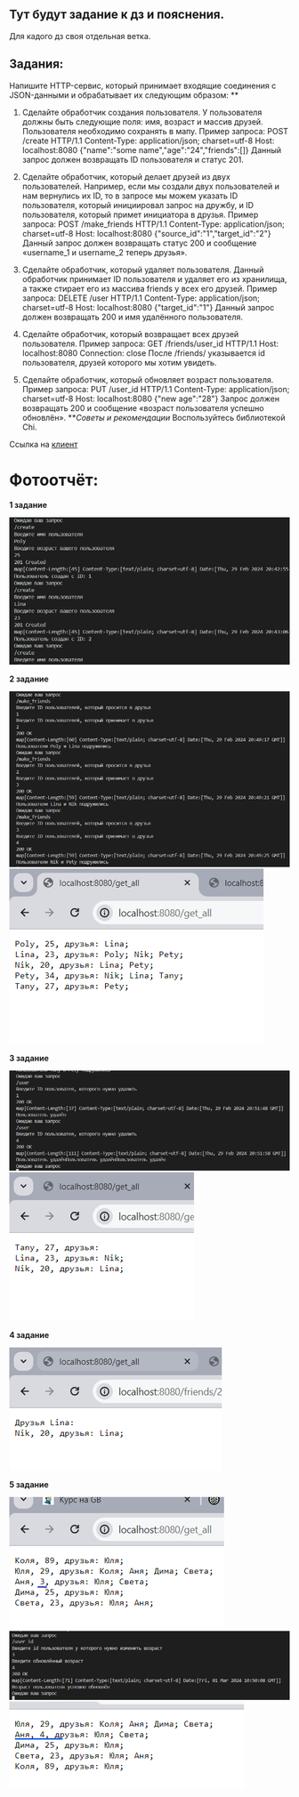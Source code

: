 ## Тут будут задание к дз и пояснения.

Для кадого дз своя отдельная ветка.
## Задания:

Напишите HTTP-сервис, который принимает входящие соединения с JSON-данными и обрабатывает их следующим образом: **
1. Сделайте обработчик создания пользователя. У пользователя должны быть следующие поля: имя, возраст и массив друзей. Пользователя необходимо сохранять в мапу. Пример запроса:
POST /create HTTP/1.1
Content-Type: application/json; charset=utf-8
Host: localhost:8080
{"name":"some name","age":"24","friends":[]}
Данный запрос должен возвращать ID пользователя и статус 201.

2. Сделайте обработчик, который делает друзей из двух пользователей. Например, если мы создали двух пользователей и нам вернулись их ID, то в запросе мы можем указать ID пользователя, который инициировал запрос на дружбу, и ID пользователя, который примет инициатора в друзья. Пример запроса:
POST /make_friends HTTP/1.1
Content-Type: application/json; charset=utf-8
Host: localhost:8080
{"source_id":"1","target_id":"2"}
Данный запрос должен возвращать статус 200 и сообщение «username_1 и username_2 теперь друзья».

3. Сделайте обработчик, который удаляет пользователя. Данный обработчик принимает ID пользователя и удаляет его из хранилища, а также стирает его из массива friends у всех его друзей. Пример запроса:
DELETE /user HTTP/1.1
Content-Type: application/json; charset=utf-8
Host: localhost:8080
{"target_id":"1"}
Данный запрос должен возвращать 200 и имя удалённого пользователя.

4. Сделайте обработчик, который возвращает всех друзей пользователя. Пример запроса:
GET /friends/user_id HTTP/1.1
Host: localhost:8080
Connection: close
После /friends/ указывается id пользователя, друзей которого мы хотим увидеть.

5. Сделайте обработчик, который обновляет возраст пользователя. Пример запроса:
PUT /user_id HTTP/1.1
Content-Type: application/json; charset=utf-8
Host: localhost:8080
{"new age":"28"}
Запрос должен возвращать 200 и сообщение «возраст пользователя успешно обновлён».
***Советы и рекомендации*
Воспользуйтесь библиотекой Chi.

Ссылка на [клиент](https://github.com/NikolaySergeevich/ClientForServerJSON)

# Фотоотчёт:

**1 задание**

![](hom4.1.png)

**2 задание**

![](hom4.2.png)
![](getAll.png)

**3 задание**

![](delete.png)
![](afterDelete.png)

**4 задание**

![](hom4.4.png)

**5 задание**

![](hom4.5.1.png)
![](hom4.5.2.png)
![](hom4.5.3.png)
